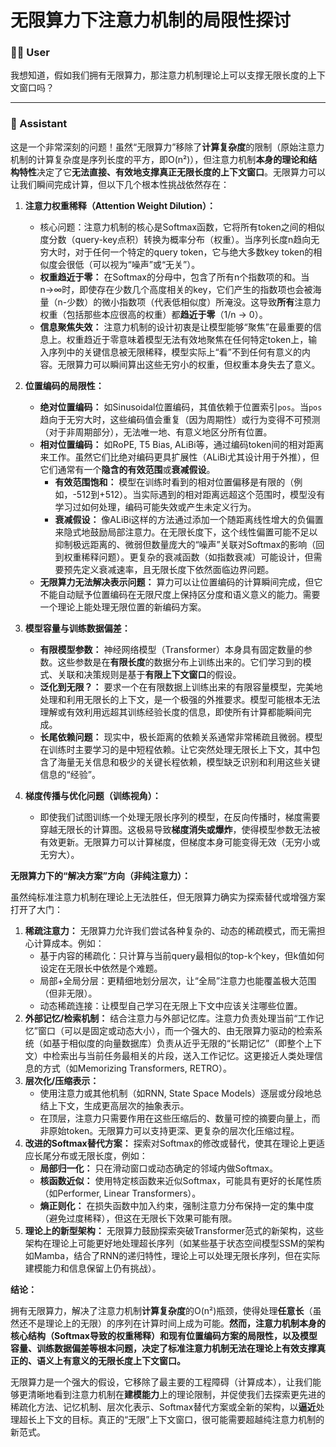 # 无限算力下注意力机制的局限性探讨

### 🧑‍💻 User

我想知道，假如我们拥有无限算力，那注意力机制理论上可以支撑无限长度的上下文窗口吗？

---

### 🤖 Assistant

这是一个非常深刻的问题！虽然“无限算力”移除了**计算复杂度**的限制（原始注意力机制的计算复杂度是序列长度的平方，即O(n²)），但注意力机制**本身的理论和结构特性**决定了它**无法直接、有效地支撑真正无限长度的上下文窗口**。无限算力可以让我们瞬间完成计算，但以下几个根本性挑战依然存在：

1.  **注意力权重稀释（Attention Weight Dilution）：**
    *   核心问题：注意力机制的核心是Softmax函数，它将所有token之间的相似度分数（query-key点积）转换为概率分布（权重）。当序列长度n趋向无穷大时，对于任何一个特定的query token，它与绝大多数key token的相似度会很低（可以视为“噪声”或“无关”）。
    *   **权重趋近于零：** 在Softmax的分母中，包含了所有n个指数项的和。当n→∞时，即使存在少数几个高度相关的key，它们产生的指数项也会被海量（n-少数）的微小指数项（代表低相似度）所淹没。这导致**所有**注意力权重（包括那些本应很高的权重）都**趋近于零**（1/n → 0）。
    *   **信息聚焦失效：** 注意力机制的设计初衷是让模型能够“聚焦”在最重要的信息上。权重趋近于零意味着模型无法有效地聚焦在任何特定token上，输入序列中的关键信息被无限稀释，模型实际上“看”不到任何有意义的内容。无限算力可以瞬间算出这些无穷小的权重，但权重本身失去了意义。

2.  **位置编码的局限性：**
    *   **绝对位置编码：** 如Sinusoidal位置编码，其值依赖于位置索引`pos`。当`pos`趋向于无穷大时，这些编码值会重复（因为周期性）或行为变得不可预测（对于非周期部分），无法唯一地、有意义地区分所有位置。
    *   **相对位置编码：** 如RoPE, T5 Bias, ALiBi等，通过编码token间的相对距离来工作。虽然它们比绝对编码更具扩展性（ALiBi尤其设计用于外推），但它们通常有一个**隐含的有效范围**或**衰减假设**。
        *   **有效范围饱和：** 模型在训练时看到的相对位置偏移是有限的（例如，-512到+512）。当实际遇到的相对距离远超这个范围时，模型没有学习过如何处理，编码可能失效或产生未定义行为。
        *   **衰减假设：** 像ALiBi这样的方法通过添加一个随距离线性增大的负偏置来隐式地鼓励局部注意力。在无限长度下，这个线性偏置可能不足以抑制极远距离的、微弱但数量庞大的“噪声”关联对Softmax的影响（回到权重稀释问题）。更复杂的衰减函数（如指数衰减）可能设计，但需要预先定义衰减速率，且无限长度下依然面临边界问题。
    *   **无限算力无法解决表示问题：** 算力可以让位置编码的计算瞬间完成，但它不能自动赋予位置编码在无限尺度上保持区分度和语义意义的能力。需要一个理论上能处理无限位置的新编码方案。

3.  **模型容量与训练数据偏差：**
    *   **有限模型参数：** 神经网络模型（Transformer）本身具有固定数量的参数。这些参数是在**有限长度**的数据分布上训练出来的。它们学习到的模式、关联和决策规则是基于**有限上下文窗口**的假设。
    *   **泛化到无限？：** 要求一个在有限数据上训练出来的有限容量模型，完美地处理和利用无限长的上下文，是一个极强的外推要求。模型可能根本无法理解或有效利用远超其训练经验长度的信息，即使所有计算都能瞬间完成。
    *   **长尾依赖问题：** 现实中，极长距离的依赖关系通常非常稀疏且微弱。模型在训练时主要学习的是中短程依赖。让它突然处理无限长上下文，其中包含了海量无关信息和极少的关键长程依赖，模型缺乏识别和利用这些关键信息的“经验”。

4.  **梯度传播与优化问题（训练视角）：**
    *   即使我们试图训练一个处理无限长序列的模型，在反向传播时，梯度需要穿越无限长的计算图。这极易导致**梯度消失或爆炸**，使得模型参数无法被有效更新。无限算力可以计算梯度，但梯度本身可能变得无效（无穷小或无穷大）。

**无限算力下的“解决方案”方向（非纯注意力）：**

虽然纯标准注意力机制在理论上无法胜任，但无限算力确实为探索替代或增强方案打开了大门：

1.  **稀疏注意力：** 无限算力允许我们尝试各种复杂的、动态的稀疏模式，而无需担心计算成本。例如：
    *   基于内容的稀疏化：只计算与当前query最相似的top-k个key，但k值如何设定在无限长中依然是个难题。
    *   局部+全局分层：更精细地划分层次，让“全局”注意力也能覆盖极大范围（但非无限）。
    *   动态稀疏连接：让模型自己学习在无限上下文中应该关注哪些位置。
2.  **外部记忆/检索机制：** 结合注意力与外部记忆库。注意力负责处理当前“工作记忆”窗口（可以是固定或动态大小），而一个强大的、由无限算力驱动的检索系统（如基于相似度的向量数据库）负责从近乎无限的“长期记忆”（即整个上下文）中检索出与当前任务最相关的片段，送入工作记忆。这更接近人类处理信息的方式（如Memorizing Transformers, RETRO）。
3.  **层次化/压缩表示：**
    *   使用注意力或其他机制（如RNN, State Space Models）逐层或分段地总结上下文，生成更高层次的抽象表示。
    *   在顶层，注意力只需要作用在这些压缩后的、数量可控的摘要向量上，而非原始token。无限算力可以支持更深、更复杂的层次化压缩过程。
4.  **改进的Softmax替代方案：** 探索对Softmax的修改或替代，使其在理论上更适应长尾分布或无限长度，例如：
    *   **局部归一化：** 只在滑动窗口或动态确定的邻域内做Softmax。
    *   **核函数近似：** 使用特定核函数来近似Softmax，可能具有更好的长尾性质（如Performer, Linear Transformers）。
    *   **熵正则化：** 在损失函数中加入约束，强制注意力分布保持一定的集中度（避免过度稀释），但这在无限长下效果可能有限。
5.  **理论上的新型架构：** 无限算力鼓励探索突破Transformer范式的新架构，这些架构在理论上可能更好地处理超长序列（如某些基于状态空间模型SSM的架构如Mamba，结合了RNN的递归特性，理论上可以处理无限长序列，但在实际建模能力和信息保留上仍有挑战）。

**结论：**

拥有无限算力，解决了注意力机制**计算复杂度**的O(n²)瓶颈，使得处理**任意长**（虽然还不是理论上的无限）的序列在计算时间上成为可能。**然而，注意力机制本身的核心结构（Softmax导致的权重稀释）和现有位置编码方案的局限性，以及模型容量、训练数据偏差等根本问题，决定了标准注意力机制无法在理论上有效支撑真正的、语义上有意义的无限长度上下文窗口。**

无限算力是一个强大的假设，它移除了最主要的工程障碍（计算成本），让我们能够更清晰地看到注意力机制在**建模能力**上的理论限制，并促使我们去探索更先进的稀疏化方法、记忆机制、层次化表示、Softmax替代方案或全新的架构，以**逼近**处理超长上下文的目标。真正的“无限”上下文窗口，很可能需要超越纯注意力机制的新范式。